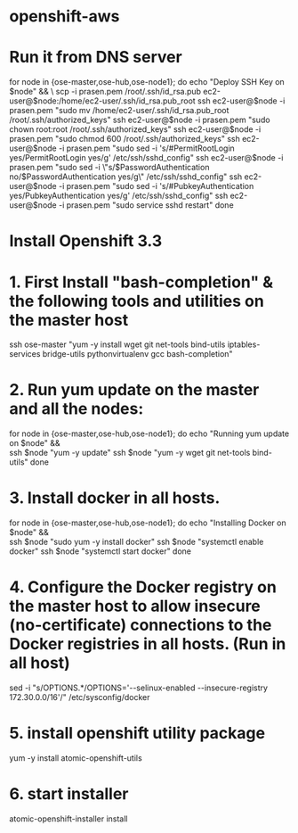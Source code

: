 # openshift-aws



# Run it from DNS server

for node in {ose-master,ose-hub,ose-node1}; do
echo "Deploy SSH Key on $node" && \
scp -i prasen.pem /root/.ssh/id_rsa.pub ec2-user@$node:/home/ec2-user/.ssh/id_rsa.pub_root
ssh ec2-user@$node -i prasen.pem "sudo mv /home/ec2-user/.ssh/id_rsa.pub_root /root/.ssh/authorized_keys"
ssh ec2-user@$node -i prasen.pem "sudo chown root:root /root/.ssh/authorized_keys"
ssh ec2-user@$node -i prasen.pem "sudo chmod 600 /root/.ssh/authorized_keys"
ssh ec2-user@$node -i prasen.pem "sudo sed -i 's/#PermitRootLogin yes/PermitRootLogin yes/g' /etc/ssh/sshd_config"
ssh ec2-user@$node -i prasen.pem "sudo sed -i \"s/$PasswordAuthentication no/$PasswordAuthentication yes/g\" /etc/ssh/sshd_config"
ssh ec2-user@$node -i prasen.pem "sudo sed -i 's/#PubkeyAuthentication yes/PubkeyAuthentication yes/g' /etc/ssh/sshd_config"
ssh ec2-user@$node -i prasen.pem "sudo service sshd restart"
done

# Install Openshift 3.3

# 1. First Install "bash-completion" & the following tools and utilities on the master host

ssh ose-master "yum -y install wget git net-tools bind-utils iptables-services bridge-utils pythonvirtualenv gcc bash-completion"

# 2. Run yum update on the master and all the nodes:

for node in {ose-master,ose-hub,ose-node1}; do
echo "Running yum update on $node" && \
ssh $node "yum -y update"
ssh $node "yum -y wget git net-tools bind-utils"
done

# 3. Install docker in all hosts.

for node in {ose-master,ose-hub,ose-node1}; do
echo "Installing Docker on $node" && \
ssh $node "sudo yum -y install docker"
ssh $node "systemctl enable docker"
ssh $node "systemctl start docker"
done 

# 4. Configure the Docker registry on the master host to allow insecure (no-certificate) connections to the Docker registries in all hosts. (Run in all host)

sed -i "s/OPTIONS.*/OPTIONS='--selinux-enabled --insecure-registry 172.30.0.0\/16'/" /etc/sysconfig/docker

# 5. install openshift utility package

yum -y install atomic-openshift-utils

# 6. start installer

atomic-openshift-installer install
